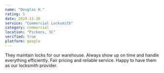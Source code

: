 ```yaml
---
name: "Douglas H."
rating: 5
date: 2024-11-30
service: "Commercial Locksmith"
category: commercial
location: "Pickens, SC"
verified: true
platform: google
---
```


They maintain locks for our warehouse. Always show up on time and handle everything efficiently. Fair pricing and reliable service. Happy to have them as our locksmith provider.
